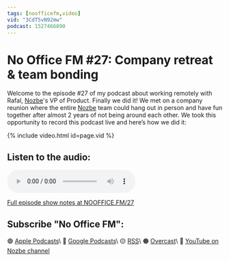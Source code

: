 ```yaml
---
tags: [noofficefm,video]
vid: "3CdT5vN92mw"
podcast: 1527466890
---
```


# No Office FM #27: Company retreat & team bonding

Welcome to the episode #27 of my podcast about working remotely with Rafal, [Nozbe][n]'s VP of Product. Finally we did it! We met on a company reunion where the entire [Nozbe][n] team could hang out in person and have fun together after almost 2 years of not being around each other. We took this opportunity to record this podcast live and here’s how we did it:

{% include video.html id=page.vid %}

<!--More-->

## Listen to the audio:

<audio controls>
<source src="https://media.transistor.fm/a7ef0330/30f0cee8.mp3" type="audio/mpeg">
</audio>



[Full episode show notes at NOOFFICE.FM/27](https://nooffice.fm/27)

## Subscribe "No Office FM":

🟣 [Apple Podcasts](https://podcasts.apple.com/podcast/no-office/id1527466890)\\
🔵 [Google Podcasts](https://podcasts.google.com/feed/aHR0cHM6Ly9mZWVkcy50cmFuc2lzdG9yLmZtL25vb2ZmaWNl)\\
🟡 [RSS](https://nozbe.com/nooffice.rss)\\
🟠 [Overcast](https://overcast.fm/itunes1527466890/no-office)\\
🔴 [YouTube on Nozbe channel](https://youtube.com/NozbeCom)

<!--podcast: 1527466890-->

[n]: https://michael.gratis/nozbe
[np]: https://michael.gratis/nozbepersonal